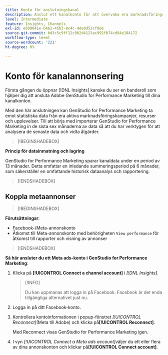 ```yaml
---
title: Konto för anslutningskanal
description: Anslut ett kanalkonto för att övervaka era marknadsföringskampanjer och resursprestanda för Adobe GenStudio for Performance Marketing.
level: Intermediate
feature: Insights, Channels
exl-id: e699041e-b462-45b3-8c4c-4de0d52cf0e6
source-git-commit: bd3c5c9ff12c962d4123ac992fb74cd94e184172
workflow-type: tm+mt
source-wordcount: '221'
ht-degree: 0%

---
```


# Konto för kanalannonsering

Första gången du öppnar [!DNL Insights] kanske du ser en banderoll som hjälper dig att ansluta Adobe GenStudio for Performance Marketing till dina kanalkonton.

Med den här anslutningen kan GenStudio for Performance Marketing ta emot statistiska data från era aktiva marknadsföringskampanjer, resurser och upplevelser. Till att börja med importerar GenStudio for Performance Marketing in de sista sex månaderna av data så att du har verktygen för att analysera de senaste data och vidta åtgärder.

>[!BEGINSHADEBOX]

**Princip för datainmatning och lagring**

GenStudio for Performance Marketing sparar kanaldata under en period av 13 månader. Detta omfattar en inledande summeringsperiod på 6 månader, som säkerställer en omfattande historisk dataanalys och rapportering.

>[!ENDSHADEBOX]

## Koppla metaannonser

>[!BEGINSHADEBOX]

**Förutsättningar**:

- Facebook-/Meta-annonskonto
- Åtkomst till Meta-annonskonto med behörigheten `View performance` för åtkomst till rapporter och visning av annonser

>[!ENDSHADEBOX]

**Så här ansluter du ett Meta ads-konto i GenStudio for Performance Marketing**:

1. Klicka på **[!UICONTROL Connect a channel account]** i _[!DNL Insights]_.

   >[!INFO]
   >
   >Du kan uppmanas att logga in på Facebook. Facebook är det enda tillgängliga alternativet just nu.

1. Logga in på ditt Facebook-konto.

1. Kontrollera kontoinformationen i popup-fönstret _[!UICONTROL Reconnect]_(Meta till Adobe) och klicka på&#x200B;**[!UICONTROL Reconnect]**.

   Med Reconnect visas GenStudio for Performance Marketing igen.

1. I vyn _[!UICONTROL Connect a Meta ads account]_&#x200B;väljer du ett eller flera av dina annonskonton och klickar på&#x200B;**[!UICONTROL Connect account]**.
<!--
>[!INFO]
>
>You may receive an error if you previously enrolled the channel account with GenStudio for Performance Marketing.

The new user experience shows a banner to connect an account. There is not option to connect yet after you have one connection.
-->
